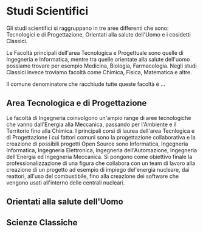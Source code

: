 # Studi Scientifici

Gli studi scientifici si raggruppano in tre aree differenti che sono: Tecnologici e di Progettazione, Orientati alla salute dell'Uomo e i cosidetti Classici.

Le Facoltà principali dell'area Tecnologica e Progettuale sono quelle di Ingegneria e Informatica, mentre tra quelle orientate alla salute dell'uomo possiamo trovare per esempio Medicina, Biologia, Farmacologia. Negli studi Classici invece troviamo facoltà come Chimica, Fisica, Matematica e altre.

Il comune denominatore che racchiude tutte queste facoltà è ...

## Area Tecnologica e di Progettazione
Le facoltà di Ingegneria coinvolgono un'ampio range di aree tecnologiche che vanno dall'Energia alla Meccanica, passando per l'Ambiente e il Territorio fino alla Chimica. I principali corsi di laurea dell'area Tecnlogica e di Progettazione i cui fattori comuni sono la progettazione collaborativa e la creazione di possibili progetti Open Source sono Informatica, Ingegneria Informatica, Ingegneria Elettronica, Ingegneria dell'Automazione, Ingegneria dell'Energia ed Ingegneria Meccanica.
Si pongono come obiettivo finale la professionalizzazione di una figura che collabora con un team di lavoro alla creazione di un progetto ad esempio di impiego del'energia nucleare, dai reattori, all'uso del combustibile, fino alla creazione dei software che vengono usati all'interno delle centrali nucleari.

## Orientati alla salute dell'Uomo


## Scienze Classiche
